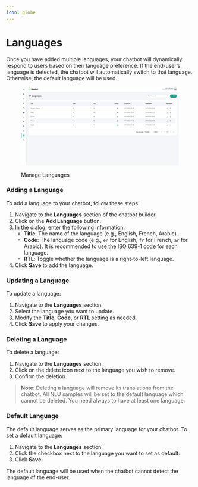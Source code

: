 ```yaml
---
icon: globe
---
```


# Languages

Once you have added multiple languages, your chatbot will dynamically respond to users based on their language preference. If the end-user’s language is detected, the chatbot will automatically switch to that language. Otherwise, the default language will be used.

<figure><img src="../../.gitbook/assets/a3dfdaf5-5e9f-4d1d-894a-a08d2dbed9c0 (1).png" alt=""><figcaption><p>Manage Languages</p></figcaption></figure>

### Adding a Language

To add a language to your chatbot, follow these steps:

1. Navigate to the **Languages** section of the chatbot builder.
2. Click on the **Add Language** button.
3. In the dialog, enter the following information:
   * **Title**: The name of the language (e.g., English, French, Arabic).
   * **Code**: The language code (e.g., `en` for English, `fr` for French, `ar` for Arabic). It is recommended to use the ISO 639-1 code for each language.
   * **RTL**: Toggle whether the language is a right-to-left language.
4. Click **Save** to add the language.

### Updating a Language

To update a language:

1. Navigate to the **Languages** section.
2. Select the language you want to update.
3. Modify the **Title**, **Code**, or **RTL** setting as needed.
4. Click **Save** to apply your changes.

### Deleting a Language

To delete a language:

1. Navigate to the **Languages** section.
2. Click on the delete icon next to the language you wish to remove.
3. Confirm the deletion.

> **Note**: Deleting a language will remove its translations from the chatbot. All NLU samples will be set to the default language which cannot be deleted. You need always to have at least one language.

### Default Language

The default language serves as the primary language for your chatbot. To set a default language:

1. Navigate to the **Languages** section.
2. Click the checkbox next to the language you want to set as default.
3. Click **Save**.

The default language will be used when the chatbot cannot detect the language of the end-user.

